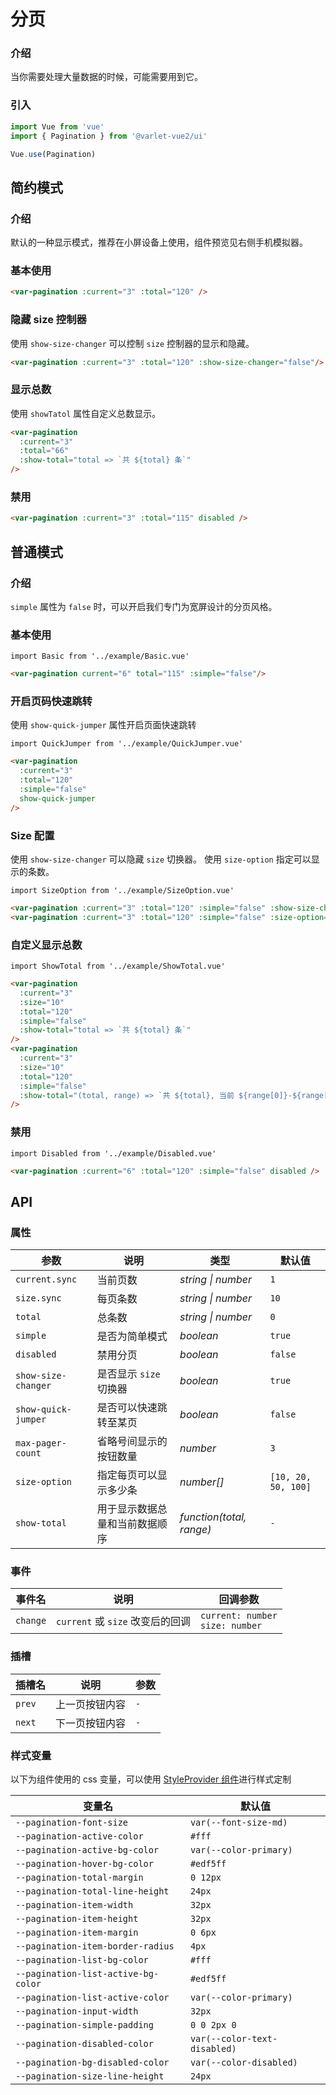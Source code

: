 # 分页

### 介绍

当你需要处理大量数据的时候，可能需要用到它。

### 引入

```js
import Vue from 'vue'
import { Pagination } from '@varlet-vue2/ui'

Vue.use(Pagination)
```

## 简约模式

### 介绍

默认的一种显示模式，推荐在小屏设备上使用，组件预览见右侧手机模拟器。

### 基本使用

```html
<var-pagination :current="3" :total="120" />
```

### 隐藏 size 控制器

使用 `show-size-changer` 可以控制 `size` 控制器的显示和隐藏。

```html
<var-pagination :current="3" :total="120" :show-size-changer="false"/>
```

### 显示总数

使用 `showTatol` 属性自定义总数显示。

```html
<var-pagination
  :current="3"
  :total="66"
  :show-total="total => `共 ${total} 条`"
/>
```

### 禁用

```html
<var-pagination :current="3" :total="115" disabled />
```

## 普通模式

### 介绍

`simple` 属性为 `false` 时，可以开启我们专门为宽屏设计的分页风格。

### 基本使用

```vue
import Basic from '../example/Basic.vue'
```

```html
<var-pagination current="6" total="115" :simple="false"/>
```

### 开启页码快速跳转

使用 `show-quick-jumper` 属性开启页面快速跳转

```vue
import QuickJumper from '../example/QuickJumper.vue'
```

```html
<var-pagination
  :current="3"
  :total="120"
  :simple="false"
  show-quick-jumper
/>
```

### Size 配置

使用 `show-size-changer` 可以隐藏 `size` 切换器。
使用 `size-option` 指定可以显示的条数。

```vue
import SizeOption from '../example/SizeOption.vue'
```

```html
<var-pagination :current="3" :total="120" :simple="false" :show-size-changer="false" />
<var-pagination :current="3" :total="120" :simple="false" :size-option="[10, 20, 30, 40]" />
```

### 自定义显示总数

```vue
import ShowTotal from '../example/ShowTotal.vue'
```

```html
<var-pagination
  :current="3"
  :size="10"
  :total="120"
  :simple="false"
  :show-total="total => `共 ${total} 条`"
/>
<var-pagination
  :current="3"
  :size="10"
  :total="120"
  :simple="false"
  :show-total="(total, range) => `共 ${total}, 当前 ${range[0]}-${range[1]}`"
/>
```

### 禁用

```vue
import Disabled from '../example/Disabled.vue'
```

```html
<var-pagination :current="6" :total="120" :simple="false" disabled />
```

## API

### 属性

| 参数                  | 说明 | 类型 | 默认值 |
|---------------------| -------------- | -------- | ---------- |
| `current.sync`  | 当前页数 | _string \| number_ | `1` |
| `size.sync`     | 每页条数 | _string \| number_ | `10` |
| `total`             | 总条数 | _string \| number_ | `0` |
| `simple`            | 是否为简单模式 | _boolean_ | `true` |
| `disabled`          | 禁用分页 | _boolean_ | `false` |
| `show-size-changer` | 是否显示 `size` 切换器 | _boolean_ | `true` |
| `show-quick-jumper` | 是否可以快速跳转至某页	 | _boolean_ | `false` |
| `max-pager-count`   | 省略号间显示的按钮数量	 | _number_ | `3` |
| `size-option`       | 指定每页可以显示多少条	 | _number[]_ | `[10, 20, 50, 100]` |
| `show-total`        | 用于显示数据总量和当前数据顺序	 | _function(total, range)_ | `-` |

### 事件

| 事件名 | 说明 | 回调参数 |
| ----- | -------------- | -------- |
| `change` | `current` 或 `size` 改变后的回调 | `current: number` <br>`size: number`  |

### 插槽

| 插槽名 | 说明 | 参数 |
| --- | --- | --- |
| `prev` | 上一页按钮内容 | `-` |
| `next` | 下一页按钮内容 | `-` |

### 样式变量

以下为组件使用的 css 变量，可以使用 [StyleProvider 组件](#/zh-CN/style-provider)进行样式定制

| 变量名 | 默认值 |
| --- | --- |
| `--pagination-font-size` | `var(--font-size-md)` |
| `--pagination-active-color` | `#fff` |
| `--pagination-active-bg-color` | `var(--color-primary)` |
| `--pagination-hover-bg-color` | `#edf5ff` |
| `--pagination-total-margin` | `0 12px` |
| `--pagination-total-line-height` | `24px` |
| `--pagination-item-width` | `32px` |
| `--pagination-item-height` | `32px` |
| `--pagination-item-margin` | `0 6px` |
| `--pagination-item-border-radius` | `4px` |
| `--pagination-list-bg-color` | `#fff` |
| `--pagination-list-active-bg-color` | `#edf5ff` |
| `--pagination-list-active-color` | `var(--color-primary)` |
| `--pagination-input-width` | `32px` |
| `--pagination-simple-padding` | `0 0 2px 0` |
| `--pagination-disabled-color` | `var(--color-text-disabled)` |
| `--pagination-bg-disabled-color` | `var(--color-disabled)` |
| `--pagination-size-line-height` | `24px` |

